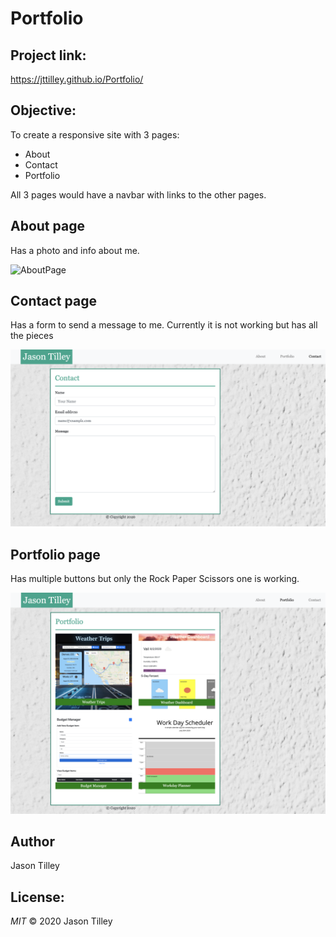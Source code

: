 # Portfolio

## Project link:
https://jttilley.github.io/Portfolio/

## Objective:
To create a responsive site with 3 pages:
* About
* Contact
* Portfolio

All 3 pages would have a navbar with links to the other pages.

## About page
Has a photo and info about me.

![AboutPage](./About.png)

## Contact page
Has a form to send a message to me. Currently it is not working but has all the pieces

![ContactPage](./Assets/Contact.png)

## Portfolio page
Has multiple buttons but only the Rock Paper Scissors one is working.

![PortfolioPage](./Assets/Portfolio.png)


## Author

Jason Tilley

## License:
*MIT* © 2020 Jason Tilley
